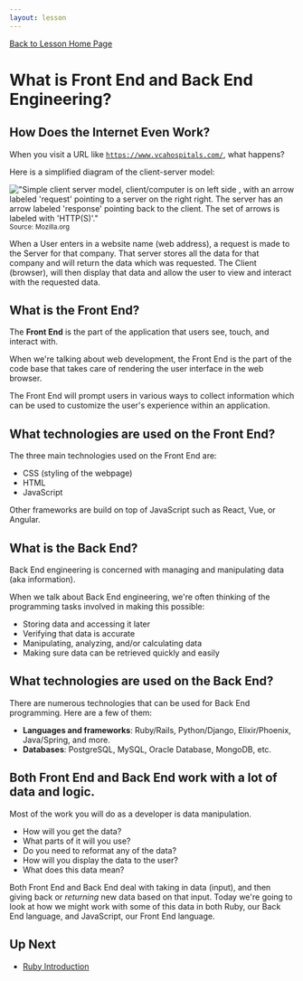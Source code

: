 ```yaml
---
layout: lesson
---
```


<a href="../">Back to Lesson Home Page</a>

# What is Front End and Back End Engineering? 

## How Does the Internet Even Work?

When you visit a URL like <code>https://www.vcahospitals.com/</code>, what happens?

Here is a simplified diagram of the client-server model:

!["Simple client server model, client/computer is on left side , with an arrow labeled 'request' pointing to a server on the right right. The server has an arrow labeled 'response' pointing back to the client. The set of arrows is labeled with 'HTTP(S)'."](https://developer.mozilla.org/en-US/docs/Learn/Forms/Sending_and_retrieving_form_data/client-server.png)
<br>
<small>Source: Mozilla.org</small>
<br>

When a User enters in a website name (web address), a request is made to the Server for that company. That server stores all the data for that company and will return the data which was requested. The Client (browser), will then display that data and allow the user to view and interact with the requested data. 

## What is the Front End?

The **Front End** is the part of the application that users see, touch, and interact with.

When we're talking about web development, the Front End is the part of the code base that takes care of rendering the user interface in the web browser.

The Front End will prompt users in various ways to collect information which can be used to customize the user's experience within an application. 

## What technologies are used on the Front End?

The three main technologies used on the Front End are:
- CSS (styling of the webpage)
- HTML
- JavaScript

Other frameworks are build on top of JavaScript such as React, Vue, or Angular.


## What is the Back End?

Back End engineering is concerned with managing and manipulating ​data​ (aka information).

When we talk about Back End engineering, we're often thinking of the programming tasks involved in making this possible:

- Storing data and accessing it later
- Verifying that data is accurate
- Manipulating, analyzing, and/or calculating data
- Making sure data can be retrieved quickly and easily


## What technologies are used on the Back End?

There are numerous technologies that can be used for Back End programming. Here are a few of them:

- **Languages and frameworks**: Ruby/Rails, Python/Django, Elixir/Phoenix, Java/Spring, and more.
- **Databases**: PostgreSQL, MySQL, Oracle Database, MongoDB, etc.

## Both Front End and Back End work with a lot of data and logic.

Most of the work you will do as a developer is data manipulation. 

- How will you get the data?
- What parts of it will you use? 
- Do you need to reformat any of the data?
- How will you display the data to the user?
- What does this data mean?

Both Front End and Back End deal with taking in data (input), and then giving back or *returning* new data based on that input. Today we're going to look at how we might work with some of this data in both Ruby, our Back End language, and JavaScript, our Front End language. 

## Up Next
- [Ruby Introduction](./ruby-intro)